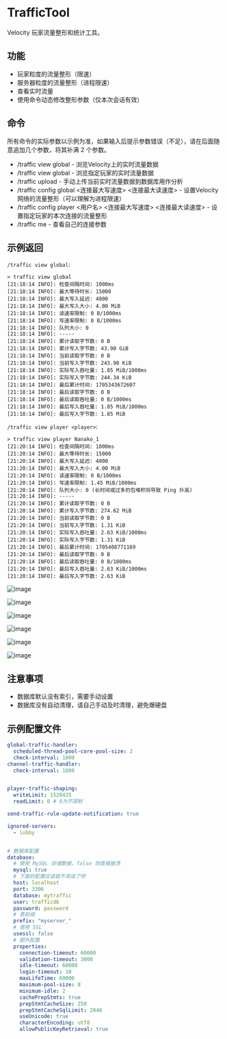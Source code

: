 # TrafficTool

Velocity 玩家流量整形和统计工具。

## 功能

* 玩家粒度的流量整形（限速）
* 服务器粒度的流量整形（进程限速）
* 查看实时流量
* 使用命令动态修改整形参数（仅本次会话有效）

## 命令

所有命令的实际参数以示例为准，如果输入后提示参数错误（不足），请在后面随意追加几个参数，将其补满 2 个参数。

* /traffic view global - 浏览Velocity上的实时流量数据
* /traffic view global <player> - 浏览指定玩家的实时流量数据
* /traffic upload - 手动上传当前实时流量数据到数据库用作分析
* /traffic config global <连接最大写速度> <连接最大读速度> - 设置Velocity网络的流量整形（可以理解为进程限速）
* /traffic config player <用户名> <连接最大写速度> <连接最大读速度> - 设置指定玩家的本次连接的流量整形
* /traffic me - 查看自己的连接参数

## 示例返回

`/traffic view global`:

```
> traffic view global
[21:18:14 INFO]: 检查间隔时间: 1000ms
[21:18:14 INFO]: 最大等待时长: 15000
[21:18:14 INFO]: 最大写入延迟: 4000
[21:18:14 INFO]: 最大写入大小: 4.00 MiB
[21:18:14 INFO]: 读速率限制: 0 B/1000ms
[21:18:14 INFO]: 写速率限制: 0 B/1000ms
[21:18:14 INFO]: 队列大小: 0
[21:18:14 INFO]: -----
[21:18:14 INFO]: 累计读取字节数: 0 B
[21:18:14 INFO]: 累计写入字节数: 43.90 GiB
[21:18:14 INFO]: 当前读取字节数: 0 B
[21:18:14 INFO]: 当前写入字节数: 243.98 KiB
[21:18:14 INFO]: 实际写入吞吐量: 1.85 MiB/1000ms
[21:18:14 INFO]: 实际写入字节数: 244.34 KiB
[21:18:14 INFO]: 最后累计时间: 1705343672607
[21:18:14 INFO]: 最后读取字节数: 0 B
[21:18:14 INFO]: 最后读取吞吐量: 0 B/1000ms
[21:18:14 INFO]: 最后写入吞吐量: 1.85 MiB/1000ms
[21:18:14 INFO]: 最后写入字节数: 1.85 MiB
```

`/traffic view player <player>`:

```
> traffic view player Nanako_1
[21:20:14 INFO]: 检查间隔时间: 1000ms
[21:20:14 INFO]: 最大等待时长: 15000
[21:20:14 INFO]: 最大写入延迟: 4000
[21:20:14 INFO]: 最大写入大小: 4.00 MiB
[21:20:14 INFO]: 读速率限制: 0 B/1000ms
[21:20:14 INFO]: 写速率限制: 1.45 MiB/1000ms
[21:20:14 INFO]: 队列大小: 0 (长时间或过多的包堆积将导致 Ping 升高)
[21:20:14 INFO]: -----
[21:20:14 INFO]: 累计读取字节数: 0 B
[21:20:14 INFO]: 累计写入字节数: 274.62 MiB
[21:20:14 INFO]: 当前读取字节数: 0 B
[21:20:14 INFO]: 当前写入字节数: 1.31 KiB
[21:20:14 INFO]: 实际写入吞吐量: 2.63 KiB/1000ms
[21:20:14 INFO]: 实际写入字节数: 1.31 KiB
[21:20:14 INFO]: 最后累计时间: 1705408771169
[21:20:14 INFO]: 最后读取字节数: 0 B
[21:20:14 INFO]: 最后读取吞吐量: 0 B/1000ms
[21:20:14 INFO]: 最后写入吞吐量: 2.63 KiB/1000ms
[21:20:14 INFO]: 最后写入字节数: 2.63 KiB
```

![image](https://github.com/RIA-AED/TrafficTool/assets/30802565/5dafc582-cb7c-4af2-97a8-f1ca605edfba)

![image](https://github.com/RIA-AED/TrafficTool/assets/30802565/75800b17-88f2-427b-9a03-1770da856584)

![image](https://github.com/RIA-AED/TrafficTool/assets/30802565/7be10ed5-78ed-4a8d-8402-2bda0f49a712)

![image](https://github.com/RIA-AED/TrafficTool/assets/30802565/982ed19c-1298-4987-9787-1988cedb42a3)

![image](https://github.com/RIA-AED/TrafficTool/assets/30802565/9e57c504-acc9-453f-9d84-d2499a14f7ec)

![image](https://github.com/RIA-AED/TrafficTool/assets/30802565/881cf176-ad8c-4763-be63-cb6601612bea)


## 注意事项

* 数据库默认没有索引，需要手动设置
* 数据库没有自动清理，请自己手动及时清理，避免爆硬盘

## 示例配置文件

```yaml
global-traffic-handler:
  scheduled-thread-pool-core-pool-size: 2
  check-interval: 1000
channel-traffic-handler:
  check-interval: 1000


player-traffic-shaping:
  writeLimit: 1520435
  readLimit: 0 # 0为不限制

send-traffic-rule-update-notification: true

ignored-servers:
  - lobby


# 数据库配置
database:
  # 使用 MySQL 存储数据，false 则直接崩溃
  mysql: true
  # 下面的配置应该就不用说了吧
  host: localhost
  port: 3306
  database: mytraffic
  user: trafficdb
  password: password
  # 表前缀
  prefix: "myserver_"
  # 使用 SSL
  usessl: false
  # 额外配置
  properties:
    connection-timeout: 60000
    validation-timeout: 3000
    idle-timeout: 60000
    login-timeout: 10
    maxLifeTime: 60000
    maximum-pool-size: 8
    minimum-idle: 2
    cachePrepStmts: true
    prepStmtCacheSize: 250
    prepStmtCacheSqlLimit: 2048
    useUnicode: true
    characterEncoding: utf8
    allowPublicKeyRetrieval: true
```


